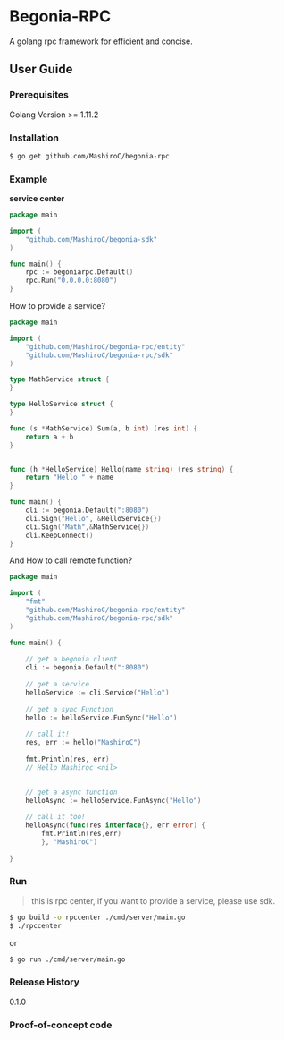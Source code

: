 # Begonia-RPC

A golang rpc framework for efficient and concise.

## User Guide

### Prerequisites

Golang Version >= 1.11.2

### Installation

```bash
$ go get github.com/MashiroC/begonia-rpc
```

### Example

**service center**

```go
package main

import (
	"github.com/MashiroC/begonia-sdk"
)

func main() {
	rpc := begoniarpc.Default()
	rpc.Run("0.0.0.0:8080")
}
```

How to provide a service?

```go
package main

import (
	"github.com/MashiroC/begonia-rpc/entity"
	"github.com/MashiroC/begonia-rpc/sdk"
)

type MathService struct {
}

type HelloService struct {
}

func (s *MathService) Sum(a, b int) (res int) {
    return a + b
}


func (h *HelloService) Hello(name string) (res string) {
	return "Hello " + name
}

func main() {
	cli := begonia.Default(":8080")
	cli.Sign("Hello", &HelloService{})
	cli.Sign("Math",&MathService{})
	cli.KeepConnect()
}
```

And How to call remote function?

```go
package main

import (
	"fmt"
	"github.com/MashiroC/begonia-rpc/entity"
	"github.com/MashiroC/begonia-rpc/sdk"
)

func main() {
    
    // get a begonia client
	cli := begonia.Default(":8080")
	
    // get a service
    helloService := cli.Service("Hello")
    
    // get a sync Function
    hello := helloService.FunSync("Hello")
    
    // call it!
    res, err := hello("MashiroC")
    
    fmt.Println(res, err)
    // Hello Mashiroc <nil>
    
   
    // get a async function
    helloAsync := helloService.FunAsync("Hello")

    // call it too!
    helloAsync(func(res interface{}, err error) {
        fmt.Println(res,err)
    	}, "MashiroC")
    
}
```

### Run

> this is rpc center, if you want to provide a service, please use sdk.

```bash
$ go build -o rpccenter ./cmd/server/main.go
$ ./rpccenter
```

or

```bash
$ go run ./cmd/server/main.go
```

### Release History

0.1.0

### Proof-of-concept code